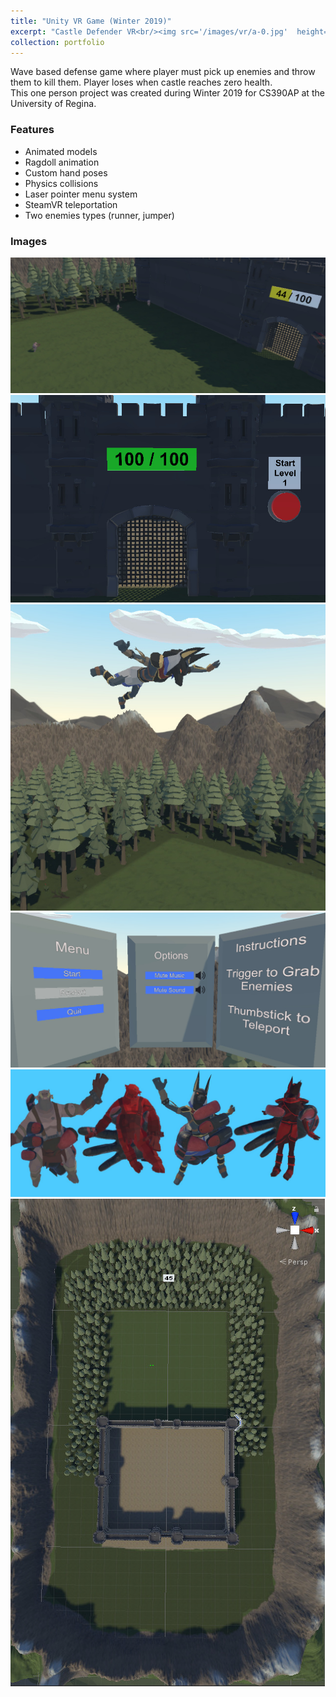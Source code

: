 ```yaml
---
title: "Unity VR Game (Winter 2019)"
excerpt: "Castle Defender VR<br/><img src='/images/vr/a-0.jpg'  height="400">"
collection: portfolio
---
```


Wave based defense game where player must pick up enemies and throw them to kill them.  Player loses when castle reaches zero health.  
This one person project was created during Winter 2019 for CS390AP at the University of Regina.


### Features
* Animated models
* Ragdoll animation
* Custom hand poses
* Physics collisions
* Laser pointer menu system
* SteamVR teleportation
* Two enemies types (runner, jumper)
    
### Images
![](/images/vr/a-0.jpg)
![](/images/vr/a-1.jpg)
![](/images/vr/a-2.jpg)
![](/images/vr/a-3.jpg)
![](/images/vr/a-4.jpg)
![](/images/vr/a-5.jpg)
